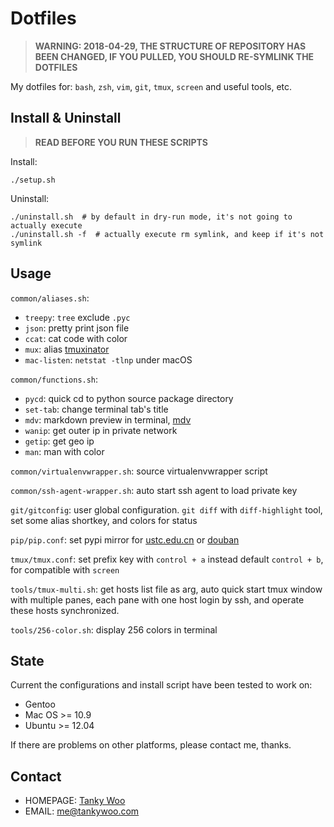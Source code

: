 # Dotfiles #

> **WARNING: 2018-04-29, THE STRUCTURE OF REPOSITORY HAS BEEN CHANGED, IF YOU PULLED, YOU SHOULD RE-SYMLINK THE DOTFILES**

My dotfiles for: `bash`, `zsh`, `vim`, `git`, `tmux`, `screen` and useful tools, etc.


## Install & Uninstall ##

> **READ BEFORE YOU RUN THESE SCRIPTS**

Install:

	./setup.sh

Uninstall:

	./uninstall.sh  # by default in dry-run mode, it's not going to actually execute
	./uninstall.sh -f  # actually execute rm symlink, and keep if it's not symlink


## Usage  ##

`common/aliases.sh`:
- `treepy`: `tree` exclude `.pyc`
- `json`: pretty print json file
- `ccat`: cat code with color
- `mux`: alias [tmuxinator](https://github.com/tmuxinator/tmuxinator)
- `mac-listen`: `netstat -tlnp` under macOS

`common/functions.sh`:
- `pycd`: quick cd to python source package directory
- `set-tab`: change terminal tab's title
- `mdv`: markdown preview in terminal, [mdv](https://github.com/axiros/terminal_markdown_viewer)
- `wanip`: get outer ip in private network
- `getip`: get geo ip
- `man`: man with color

`common/virtualenvwrapper.sh`: source virtualenvwrapper script

`common/ssh-agent-wrapper.sh`: auto start ssh agent to load private key

`git/gitconfig`: user global configuration. `git diff` with `diff-highlight` tool, set some alias shortkey, and colors for status

`pip/pip.conf`: set pypi mirror for [ustc.edu.cn](https://mirrors.ustc.edu.cn/pypi/web/) or [douban](http://pypi.doubanio.com/)

`tmux/tmux.conf`: set prefix key with `control + a` instead default `control + b`, for compatible with `screen`

`tools/tmux-multi.sh`: get hosts list file as arg, auto quick start tmux window with multiple panes, each pane with one host login by ssh, and operate these hosts synchronized.

`tools/256-color.sh`: display 256 colors in terminal


## State ##

Current the configurations and install script have been tested to work on:

* Gentoo
* Mac OS >= 10.9
* Ubuntu >= 12.04

If there are problems on other platforms, please contact me, thanks.


## Contact ##

- HOMEPAGE: [Tanky Woo](http://tankywoo.com/)
- EMAIL: <me@tankywoo.com>
